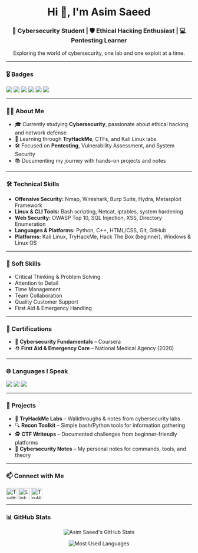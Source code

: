 <h1 align="center">Hi 👋, I'm Asim Saeed</h1>
<h3 align="center">🔐 Cybersecurity Student | 🛡️ Ethical Hacking Enthusiast | 💻 Pentesting Learner</h3>

<p align="center">
Exploring the world of cybersecurity, one lab and one exploit at a time.
</p>

---

### 🎖️ Badges

<p align="left">
  <img src="https://img.shields.io/badge/Cybersecurity-Student-blue?style=for-the-badge&logo=academia" />
  <img src="https://img.shields.io/badge/TryHackMe-Learner-red?style=for-the-badge&logo=tryhackme" />
  <img src="https://img.shields.io/badge/Kali-Linux-gray?style=for-the-badge&logo=kalilinux&logoColor=white" />
  <img src="https://img.shields.io/badge/Git-VersionControl-orange?style=for-the-badge&logo=git" />
  <img src="https://img.shields.io/badge/Python-Scripting-yellow?style=for-the-badge&logo=python" />
  <img src="https://img.shields.io/badge/C++-Programming-00599C?style=for-the-badge&logo=c%2B%2B&logoColor=white" />
</p>

---

### 👨‍🎓 About Me
- 🎓 Currently studying **Cybersecurity**, passionate about ethical hacking and network defense  
- 🧠 Learning through **TryHackMe**, CTFs, and Kali Linux labs  
- 🛠️ Focused on **Pentesting**, Vulnerability Assessment, and System Security  
- 📚 Documenting my journey with hands-on projects and notes

---

### 🛠️ Technical Skills
- **Offensive Security:** Nmap, Wireshark, Burp Suite, Hydra, Metasploit Framework  
- **Linux & CLI Tools:** Bash scripting, Netcat, iptables, system hardening  
- **Web Security:** OWASP Top 10, SQL Injection, XSS, Directory Enumeration  
- **Languages & Platforms:** Python, C++, HTML/CSS, Git, GitHub  
- **Platforms:** Kali Linux, TryHackMe, Hack The Box (beginner), Windows & Linux OS

---

### 🤝 Soft Skills
- Critical Thinking & Problem Solving  
- Attention to Detail  
- Time Management  
- Team Collaboration  
- Quality Customer Support  
- First Aid & Emergency Handling  

---

### 📜 Certifications
- 🧩 **Cybersecurity Fundamentals** – Coursera  
- ⛑️ **First Aid & Emergency Care** – National Medical Agency (2020)

---

### 🌐 Languages I Speak
<p>
  <img src="https://img.shields.io/badge/English-Professional-blue?style=for-the-badge&logo=english" />
  <img src="https://img.shields.io/badge/Urdu-Native-green?style=for-the-badge&logo=urdu" />
  <img src="https://img.shields.io/badge/Pashto-Fluent-gray?style=for-the-badge" />
</p>

---

### 📂 Projects
- 🧪 **TryHackMe Labs** – Walkthroughs & notes from cybersecurity labs  
- 🔍 **Recon Toolkit** – Simple bash/Python tools for information gathering  
- 🕵️ **CTF Writeups** – Documented challenges from beginner-friendly platforms  
- 📖 **Cybersecurity Notes** – My personal notes for commands, tools, and theory

---

### 📫 Connect with Me
<p>
  <a href="https://x.com/AsimSae4622252" target="blank"><img align="center" src="https://img.icons8.com/color/48/twitter--v1.png" alt="Twitter" height="30" /></a>
  <a href="https://www.linkedin.com/in/asim-saeed-91951730b" target="blank"><img align="center" src="https://img.icons8.com/color/48/linkedin.png" alt="LinkedIn" height="30" /></a>
  <a href="https://tryhackme.com/dashboard" target="blank"><img align="center" src="https://img.icons8.com/fluency/48/ethical-hacking.png" alt="TryHackMe" height="30" /></a>
</p>

---

### 📊 GitHub Stats
<p align="center">
  <img src="https://github-readme-stats.vercel.app/api?username=AsimCyberSec&show_icons=true&theme=default" alt="Asim Saeed's GitHub Stats"/>
</p>

<p align="center">
  <img src="https://github-readme-stats.vercel.app/api/top-langs/?username=AsimCyberSec&layout=compact" alt="Most Used Languages"/>
</p>

